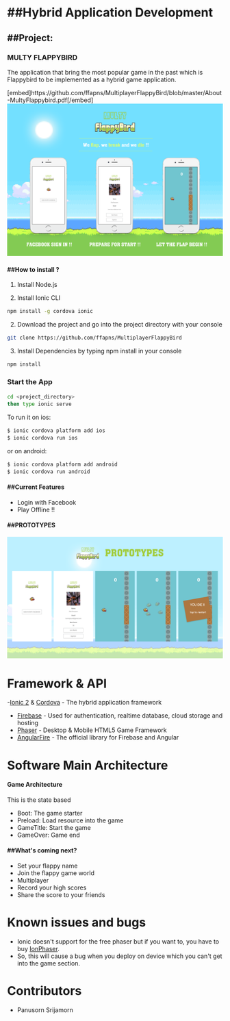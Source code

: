 <h1>##Hybrid Application Development</h1>


<h2>##Project:</h2>

<h3>MULTY FLAPPYBIRD</h3>

<p>The application that bring the most popular game in the past which is Flappybird to be implemented as a hybrid game application.</p>
[embed]https://github.com/ffapns/MultiplayerFlappyBird/blob/master/About-MultyFlappybird.pdf[/embed]
<img src="https://github.com/ffapns/MultiplayerFlappyBird/blob/master/Utilities/MultyFlappyBird@2x.png">


<h4>##How to install ?</h4>

1. Install Node.js

2. Install Ionic CLI
```bash
npm install -g cordova ionic
```

2. Download the project and go into the project directory with your console
```bash
git clone https://github.com/ffapns/MultiplayerFlappyBird
```

3. Install Dependencies by typing npm install in your console
```bash
npm install
```


<h3>Start the App</h4>

```bash
cd <project_directory>
then type ionic serve
```

To run it on ios:

```bash
$ ionic cordova platform add ios
$ ionic cordova run ios
```

or on android:
```bash
$ ionic cordova platform add android
$ ionic cordova run android
```



<h4>##Current Features</h4>

- Login with Facebook
- Play Offline !!


<h4>##PROTOTYPES</h4>


<img src="https://github.com/ffapns/MultiplayerFlappyBird/blob/master/Utilities/Prototype.png">


# Framework & API
-[Ionic 2](https://ionicframework.com) & [Cordova](https://cordova.apache.org) - The hybrid application framework
- [Firebase](https://firebase.google.com) - Used for authentication, realtime database, cloud storage and hosting
- [Phaser](http://phaser.io/) - Desktop & Mobile HTML5 Game Framework
- [AngularFire](https://github.com/angular/angularfire2) - The official library for Firebase and Angular



# Software Main Architecture
<h4>Game Architecture</h4>
   <p>This is the state based</p> 
   <p>
    <ul>
        <li>Boot: The game starter</li>
         <li>Preload: Load resource into the game</li>
          <li>GameTitle: Start the game</li>
           <li>GameOver: Game end</li>
    </ul>
   </p>

<h4>##What's coming next?</h4>

- Set your flappy name 
- Join the flappy game world
- Multiplayer
- Record your high scores
- Share the score to your friends

# Known issues and bugs
- Ionic doesn't support for the free phaser but if you want to, you have to buy 
[IonPhaser](https://market.ionicframework.com/plugins/ionphaser).
- So, this will cause a bug when you deploy on device which you can't get into the game section.


# Contributors
- Panusorn Srijamorn

















